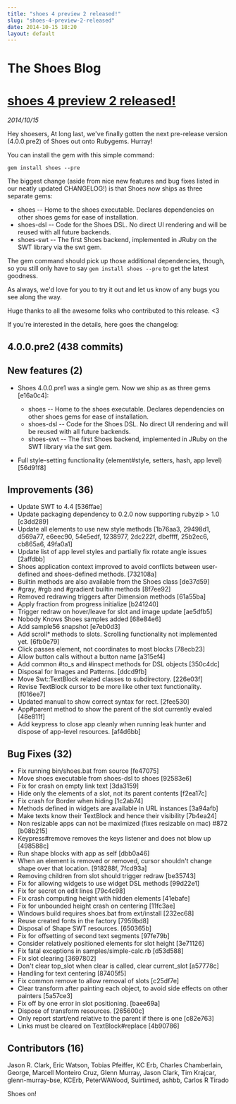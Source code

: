 ```yaml
---
title: "shoes 4 preview 2 released!"
slug: "shoes-4-preview-2-released"
date: 2014-10-15 18:20
layout: default
---
```


<div class='jumbotron'>
  <h1>The Shoes Blog</h1>
</div>
<h1><a href="{{ post.url }}">shoes 4 preview 2 released!</a></h1>
<em>2014/10/15</em>

Hey shoesers,
At long last, we've finally gotten the next pre-release version (4.0.0.pre2) of Shoes out onto Rubygems. Hurray!

You can install the gem with this simple command:

    gem install shoes --pre

The biggest change (aside from nice new features and bug fixes listed in our neatly updated CHANGELOG!) is that Shoes now ships as three separate gems:

* shoes -- Home to the shoes executable. Declares dependencies on other shoes gems for ease of installation.
* shoes-dsl -- Code for the Shoes DSL. No direct UI rendering and will be reused with all future backends.
* shoes-swt -- The first Shoes backend, implemented in JRuby on the SWT library via the swt gem.

The gem command should pick up those additional dependencies, though, so you still only have to say `gem install shoes --pre` to get the latest goodness.

As always, we'd love for you to try it out and let us know of any bugs you see along the way.

Huge thanks to all the awesome folks who contributed to this release. &lt;3

If you're interested in the details, here goes the changelog:

4.0.0.pre2 (438 commits)
----------------

New features (2)
----------------

* Shoes 4.0.0.pre1 was a single gem. Now we ship as as three gems [e16a0c4]:

  * shoes -- Home to the shoes executable. Declares dependencies on other
    shoes gems for ease of installation.
  * shoes-dsl -- Code for the Shoes DSL. No direct UI rendering and will be
    reused with all future backends.
  * shoes-swt -- The first Shoes backend, implemented in JRuby on the SWT
    library via the swt gem.

* Full style-setting functionality (element#style, setters, hash, app level) [56d91f8]

Improvements (36)
-----------------

* Update SWT to 4.4 [536ffae]
* Update packaging dependency to 0.2.0 now supporting rubyzip > 1.0 [c3dd289]
* Update all elements to use new style methods [1b76aa3, 29498d1, d569a77, e6eec90, 54e5edf, 1238977, 2dc222f, dbeffff, 25b2ec6, cb865a6, 49fa0a1]
* Update list of app level styles and partially fix rotate angle issues [2affdbb]
* Shoes application context improved to avoid conflicts between user-defined and shoes-defined methods. [732108a]
* Builtin methods are also available from the Shoes class [de37d59]
* \#gray, #rgb and #gradient builtin methods [8f7ee92]
* Removed redrawing triggers after Dimension methods  [61a55ba]
* Apply fraction from progress initialize [b241240]
* Trigger redraw on hover/leave for slot and image update [ae5dfb5]
* Nobody Knows Shoes samples added [68e84e6]
* Add sample56 snapshot [e7eb0d3]
* Add scroll* methods to slots. Scrolling functionality not implemented yet. [6fb0e79]
* Click passes element, not coordinates to most blocks [78ecb23]
* Allow button calls without a button name [a315ef4]
* Add common #to_s and #inspect methods for DSL objects [350c4dc]
* Disposal for Images and Patterns. [ddcd9fb]
* Move Swt::TextBlock related classes to subdirectory. [226e03f]
* Revise TextBlock cursor to be more like other text functionality. [f016ee7]
* Updated manual to show correct syntax for rect. [2fee530]
* App#parent method to show the parent of the slot currently evaled [48e811f]
* Add keypress to close app cleanly when running leak hunter and dispose of app-level resources. [af4d6bb]

Bug Fixes (32)
--------------

* Fix running bin/shoes.bat from source [fe47075]
* Move shoes executable from shoes-dsl to shoes [92583e6]
* Fix for crash on empty link text [3da3159]
* Hide only the elements of a slot, not its parent contents  [f2ea17c]
* Fix crash for Border when hiding [1c2ab74]
* Methods defined in widgets are available in URL instances [3a94afb]
* Make texts know their TextBlock and hence their visibility [7b4ea24]
* Non resizable apps can not be maximized (fixes resizable on mac) #872 [b08b215]
* Keypress#remove removes the keys listener and does not blow up [498588c]
* Run shape blocks with app as self [dbb0a46]
* When an element is removed or removed, cursor shouldn't change shape over that location. [918288f, 7fcd93a]
* Removing children from slot should trigger redraw [be35743]
* Fix for allowing widgets to use widget DSL methods [99d22e1]
* Fix for secret on edit lines [79c4c98]
* Fix crash computing height with hidden elements [41ebafe]
* Fix for unbounded height crash on centering [11fc3ae]
* Windows build requires shoes.bat from ext/install [232ec68]
* Reuse created fonts in the factory [7959bd8]
* Disposal of Shape SWT resources. [650365b]
* Fix for offsetting of second text segments [97fe79b]
* Consider relatively positioned elements for slot height [3e71126]
* Fix fatal exceptions in samples/simple-calc.rb [d53d588]
* Fix slot clearing [3697802]
* Don't clear top_slot when clear is called, clear current_slot [a57778c]
* Handling for text centering [87405f5]
* Fix common remove to allow removal of slots [c25df7e]
* Clear transform after painting each object, to avoid side effects on other painters [5a57ce3]
* Fix off by one error in slot positioning. [baee69a]
* Dispose of transform resources. [265600c]
* Only report start/end relative to the parent if there is one [c82e763]
* Links must be cleared on TextBlock#replace [4b90786]

Contributors (16)
-----------------

Jason R. Clark, Eric Watson, Tobias Pfeiffer, KC Erb, Charles Chamberlain,
George, Marcell Monteiro Cruz, Glenn Murray, Jason Clark, Tim Krajcar,
glenn-murray-bse, KCErb, PeterWAWood, Suirtimed, ashbb, Carlos R Tirado


Shoes on!
